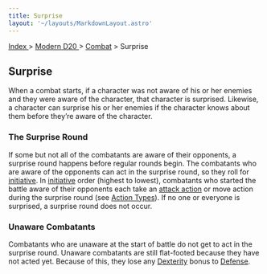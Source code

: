 ```yaml
---
title: Surprise
layout: '~/layouts/MarkdownLayout.astro'
---
```


[ Index ](/) > [ Modern D20 ](/modern.d20.srd) > [Combat](/modern.d20.srd/combat) > Surprise

## Surprise

When a combat starts, if a character was not aware of his or her enemies and
they were aware of the character, that character is surprised. Likewise, a
character can surprise his or her enemies if the character knows about them
before they’re aware of the character.

### The Surprise Round

If some but not all of the combatants are aware of their opponents, a surprise
round happens before regular rounds begin. The combatants who are aware of the
opponents can act in the surprise round, so they roll for
[initiative](/modern.d20.srd/combat/initiative). In
[initiative](/modern.d20.srd/combat/initiative) order (highest to lowest),
combatants who started the battle aware of their opponents each take an
[attack action](/modern.d20.srd/combat/attack.actions) or move action during
the surprise round (see [Action Types](/modern.d20.srd/combat/action.types)).
If no one or everyone is surprised, a surprise round does not occur.

### Unaware Combatants

Combatants who are unaware at the start of battle do not get to act in the
surprise round. Unaware combatants are still flat-footed because they have not
acted yet. Because of this, they lose any
[Dexterity](/modern.d20.srd/basics/ability.scores) bonus to
[Defense](/modern.d20.srd/combat/defense).

